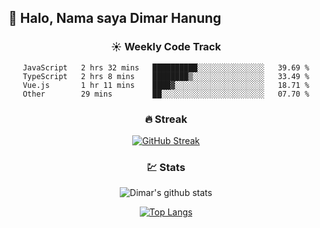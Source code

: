 ## 👋 Halo, Nama saya **Dimar Hanung**

<center>

### :sunny: Weekly Code Track
<!--START_SECTION:waka-->

```text
JavaScript   2 hrs 32 mins   ██████████░░░░░░░░░░░░░░░   39.69 %
TypeScript   2 hrs 8 mins    ████████▒░░░░░░░░░░░░░░░░   33.49 %
Vue.js       1 hr 11 mins    ████▓░░░░░░░░░░░░░░░░░░░░   18.71 %
Other        29 mins         ██░░░░░░░░░░░░░░░░░░░░░░░   07.70 %
```

<!--END_SECTION:waka-->

### :fire: Streak

[![GitHub Streak](http://github-readme-streak-stats.herokuapp.com?user=dimar-hanung)](https://git.io/streak-stats)

### :chart: Stats

![Dimar's github stats](https://github-readme-stats.vercel.app/api?username=dimar-hanung&show_icons=true&theme=vue)

[![Top Langs](https://github-readme-stats.vercel.app/api/top-langs/?username=dimar-hanung)](#)

</center>
